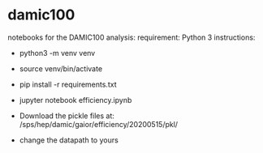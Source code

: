 # damic100
notebooks for the DAMIC100 analysis:
requirement: Python 3 
instructions:

- python3 -m venv venv 
- source venv/bin/activate 
- pip install -r requirements.txt
- jupyter notebook efficiency.ipynb

- Download the pickle files at:  
/sps/hep/damic/gaior/efficiency/20200515/pkl/  
- change the datapath to yours

